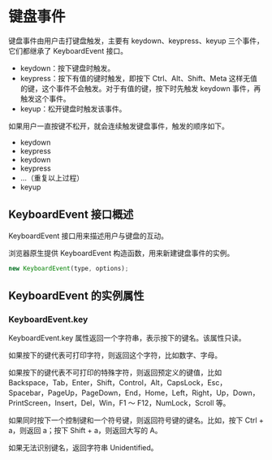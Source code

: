 # 键盘事件

键盘事件由用户击打键盘触发，主要有 keydown、keypress、keyup 三个事件，它们都继承了 KeyboardEvent 接口。

- keydown：按下键盘时触发。
- keypress：按下有值的键时触发，即按下 Ctrl、Alt、Shift、Meta 这样无值的键，这个事件不会触发。对于有值的键，按下时先触发 keydown 事件，再触发这个事件。
- keyup：松开键盘时触发该事件。

如果用户一直按键不松开，就会连续触发键盘事件，触发的顺序如下。

- keydown
- keypress
- keydown
- keypress
- ...（重复以上过程）
- keyup

## KeyboardEvent 接口概述

KeyboardEvent 接口用来描述用户与键盘的互动。

浏览器原生提供 KeyboardEvent 构造函数，用来新建键盘事件的实例。

```js
new KeyboardEvent(type, options);
```

## KeyboardEvent 的实例属性

### KeyboardEvent.key

KeyboardEvent.key 属性返回一个字符串，表示按下的键名。该属性只读。

如果按下的键代表可打印字符，则返回这个字符，比如数字、字母。

如果按下的键代表不可打印的特殊字符，则返回预定义的键值，比如 Backspace，Tab，Enter，Shift，Control，Alt，CapsLock，Esc，Spacebar，PageUp，PageDown，End，Home，Left，Right，Up，Down，PrintScreen，Insert，Del，Win，F1 ～ F12，NumLock，Scroll 等。

如果同时按下一个控制键和一个符号键，则返回符号键的键名。比如，按下 Ctrl + a，则返回 a；按下 Shift + a，则返回大写的 A。

如果无法识别键名，返回字符串 Unidentified。
